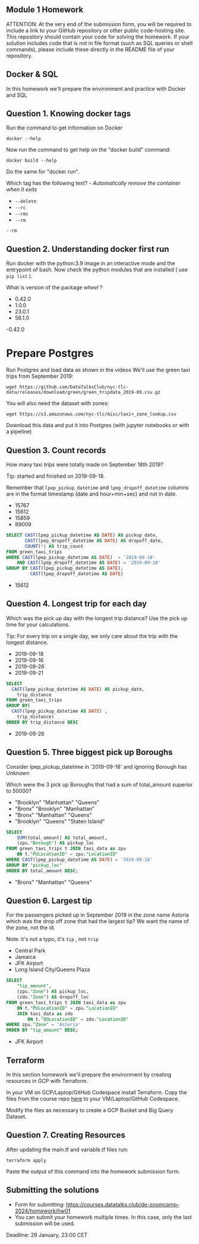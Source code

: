 ## Module 1 Homework

ATTENTION: At the very end of the submission form, you will be required to include a link to your GitHub repository or other public code-hosting site. This repository should contain your code for solving the homework. If your solution includes code that is not in file format (such as SQL queries or shell commands), please include these directly in the README file of your repository.

## Docker & SQL

In this homework we'll prepare the environment 
and practice with Docker and SQL


## Question 1. Knowing docker tags

Run the command to get information on Docker 

```docker --help```

Now run the command to get help on the "docker build" command:

```docker build --help```

Do the same for "docker run".

Which tag has the following text? - *Automatically remove the container when it exits* 

- `--delete`
- `--rc`
- `--rmc`
- `--rm`

`--rm`


## Question 2. Understanding docker first run 

Run docker with the python:3.9 image in an interactive mode and the entrypoint of bash.
Now check the python modules that are installed ( use ```pip list``` ). 

What is version of the package *wheel* ?

- 0.42.0
- 1.0.0
- 23.0.1
- 58.1.0

-0.42.0


# Prepare Postgres

Run Postgres and load data as shown in the videos
We'll use the green taxi trips from September 2019:

```wget https://github.com/DataTalksClub/nyc-tlc-data/releases/download/green/green_tripdata_2019-09.csv.gz```

You will also need the dataset with zones:

```wget https://s3.amazonaws.com/nyc-tlc/misc/taxi+_zone_lookup.csv```

Download this data and put it into Postgres (with jupyter notebooks or with a pipeline)


## Question 3. Count records 

How many taxi trips were totally made on September 18th 2019?

Tip: started and finished on 2019-09-18. 

Remember that `lpep_pickup_datetime` and `lpep_dropoff_datetime` columns are in the format timestamp (date and hour+min+sec) and not in date.

- 15767
- 15612
- 15859
- 89009
  
```sql
SELECT CAST(lpep_pickup_datetime AS DATE) AS pickup_date,
       CAST(lpep_dropoff_datetime AS DATE) AS dropoff_date,
       COUNT(*) AS trip_count
FROM green_taxi_trips
WHERE CAST(lpep_pickup_datetime AS DATE)  = '2019-09-18'
	AND CAST(lpep_dropoff_datetime AS DATE) = '2019-09-18'
GROUP BY CAST(lpep_pickup_datetime AS DATE),
         CAST(lpep_dropoff_datetime AS DATE)
```

- 15612


## Question 4. Longest trip for each day

Which was the pick up day with the longest trip distance?
Use the pick up time for your calculations.

Tip: For every trip on a single day, we only care about the trip with the longest distance. 

- 2019-09-18
- 2019-09-16
- 2019-09-26
- 2019-09-21

```sql
SELECT 
  CAST(lpep_pickup_datetime AS DATE) AS pickup_date, 
	trip_distance
FROM green_taxi_trips  
GROUP BY(
  CAST(lpep_pickup_datetime AS DATE) , 
	trip_distance)
ORDER BY trip_distance DESC
```
- 2019-09-26     


## Question 5. Three biggest pick up Boroughs

Consider lpep_pickup_datetime in '2019-09-18' and ignoring Borough has Unknown

Which were the 3 pick up Boroughs that had a sum of total_amount superior to 50000?
 
- "Brooklyn" "Manhattan" "Queens"
- "Bronx" "Brooklyn" "Manhattan"
- "Bronx" "Manhattan" "Queens" 
- "Brooklyn" "Queens" "Staten Island"

``` sql
SELECT   
	SUM(total_amount) AS total_amount,
	(zpu."Borough") AS pickup_loc
FROM green_taxi_trips t JOIN taxi_data as zpu
	ON t."PULocationID" = zpu."LocationID"
WHERE CAST(lpep_pickup_datetime AS DATE) = '2019-09-18' 
GROUP BY "pickup_loc"
ORDER BY total_amount DESC;
```

- "Bronx" "Manhattan" "Queens" 


## Question 6. Largest tip

For the passengers picked up in September 2019 in the zone name Astoria which was the drop off zone that had the largest tip?
We want the name of the zone, not the id.

Note: it's not a typo, it's `tip` , not `trip`

- Central Park
- Jamaica
- JFK Airport
- Long Island City/Queens Plaza

``` sql
SELECT   
	"tip_amount",
	(zpu."Zone") AS pickup_loc,
	(zdo."Zone") AS dropoff_loc
FROM green_taxi_trips t JOIN taxi_data as zpu
	ON t."PULocationID" = zpu."LocationID"
	JOIN taxi_data as zdo
		ON t."DOLocationID" = zdo."LocationID"
WHERE zpu."Zone" = 'Astoria'  
ORDER BY "tip_amount" DESC;
```

- JFK Airport

## Terraform

In this section homework we'll prepare the environment by creating resources in GCP with Terraform.

In your VM on GCP/Laptop/GitHub Codespace install Terraform. 
Copy the files from the course repo
[here](https://github.com/DataTalksClub/data-engineering-zoomcamp/tree/main/01-docker-terraform/1_terraform_gcp/terraform) to your VM/Laptop/GitHub Codespace.

Modify the files as necessary to create a GCP Bucket and Big Query Dataset.


## Question 7. Creating Resources

After updating the main.tf and variable.tf files run:

```
terraform apply
```

Paste the output of this command into the homework submission form.


## Submitting the solutions

* Form for submitting: https://courses.datatalks.club/de-zoomcamp-2024/homework/hw01
* You can submit your homework multiple times. In this case, only the last submission will be used. 

Deadline: 29 January, 23:00 CET
